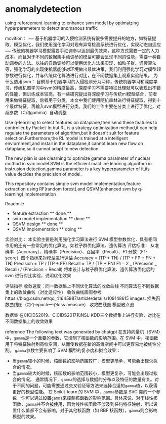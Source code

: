 # anomalydetection
using reforcement learning to enhance svm model by optimaizing hyperparameters to detect anomanous traffic

movition：
~~ 基于机器学习的入侵检测系统有很多需要提升的地方，如特征提取、模型优化，我们使用强化学习对现有异常检测系统进行优化，实现动态自适应 ~~
传统的机器学习模型需要手动调参以达到最优效果，这种方式需要一定的人力成本，而且对于不同的数据集手动调参的模型可能会呈现不同的性能，需要一种自动调参的方法。以往的自动调参可以使用优化方法来实现，如粒子群、遗传算法等，强化学习的出现使机器能够对环境做出最优决策，我们利用强化学习对模型超参数进行优化，并与传统优化算法进行对比，在不同数据集上观察实验结果。
为什么选用svm：
目前基于机器学习的入侵检测分为两种，传统机器学习和深度学习，传统机器学习中svm的精度最高，深度学习不需要特征处理就可以表现出不错的性能，但训练成本较高，有一些研究提出将深度学习与传统ml模型结合，前者用来做特征提取，后者用于分类，本文中我们使用随机森林进行特征提取，得到十个最优特征，再输入svm模型进行分类。我们的工作主要在分类上进行了优化，对超参数（C和gamma）自动调整

Use q-learning to select features on dataplane,then send these features to controller by Packet-In,but RL is a strategy optimization method,it can help regulate the parameters of algorithm,but it doesn't suit for feature selection.Furthermore,the RL model is trained at a intelligent enviornment,and install in the dataplane,it cannot learn new flow on dataplane,so it cannot adapt to new detection.

The new plan is use qlearning to optimize gamma parameter of nuclear mothod in svm model.SVM is the efficient machine learning algorithm in instrusion detection,gamma parameter is a key hyperparameter of it,its value decides the precision of model.

This repository contains simple svm model implementation,feature extraction using RF(random forest),and QSVM(enhanced svm by q-learning) implementation

Roadmile

- feature extraction ** done **
- svm model implementation ** done **
- QSVM design ** done **
- QSVM implementation ** doing **

实验对比：
本实验主要是利用强化学习算法进行 SVM 模型参数优化，具有相同作用的还有一些常见的优化算法，如粒子群优化算法、遗传算法
评估标准：
从准确率（Accuracy）、精确率（Precision）、召回率（Recall）、F1 分数（F1-score）四个指标来对模型进行评估
Accuracy = (TP + TN) / (TP + FP + FN + TN)
Precision = TP / (TP + FP)
Recall = TP / (TP + FN)
F1 = 2 _ (Precision _ Recall) / (Precision + Recall)
将本设计与粒子群优化算法、遗传算法优化后的 svm 进行对比实验，说明优化效果

评估指标
收敛速度：同一数据集上不同优化算法的收敛曲线 不同算法在不同数据集上的收敛曲线（对比适应性）
收敛曲线画图参考https://blog.csdn.net/qq_41645987/article/details/109148615
images:
损失函数曲线图（每个epoch一个loss measure）
收敛曲线图
模型散点图

数据集
在CICIDS2019、CICIDS2017和NSL-KDD三个数据集上进行实验，对比在不同数据集上的收敛效果

reference
The following text was generated by chatgpt
在支持向量机（SVM）中，`gamma`是一个重要的参数，它控制了核函数的影响范围。在 SVM 中，核函数用于将特征映射到高维空间，从而使数据在新的高维空间中可以更容易地被线性分割。
`gamma`参数主要影响了 SVM 模型的复杂度和拟合效果：

- 当`gamma`较小的时候，核函数的影响范围较广，模型更简单，可能会出现欠拟合的情况。
- 当`gamma`较大的时候，核函数的影响范围较小，模型更复杂，可能会出现过拟合的情况。
  通常情况下，`gamma`的选择与数据的分布以及特征的数量有关。对于不同的问题，可能需要通过交叉验证等方法来选择合适的`gamma`值，以获得更好的模型性能。
  在 Scikit-learn 的 SVM 中，`gamma`参数是 SVC 类的一个参数，你可以通过设置`gamma`来控制核函数的影响范围。具体来说，对于线性核函数，`gamma`并不会被使用，因为线性核函数不涉及到任何特征映射，所以设置什么值都不会有影响。对于其他核函数（如 RBF 核函数），`gamma`则会影响模型的效果。